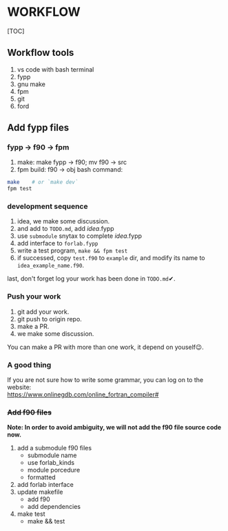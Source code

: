 # WORKFLOW
[TOC]

## Workflow tools
1. vs code with bash terminal
2. fypp
3. gnu make
4. fpm
5. git
6. ford

## Add fypp files

### fypp -> f90 -> fpm
1. make: make fypp -> f90; mv f90 -> src
2. fpm build: f90 -> obj
bash command:
```bash
make    # or `make dev`
fpm test
```
### development sequence
1. idea, we make some discussion.
2. and add to `TODO.md`, add _idea_.fypp
3. use `submodule` snytax to complete _idea_.fypp
4. add interface to `forlab.fypp`
5. write a test program, `make && fpm test`
6. if successed, copy `test.f90` to `example` dir, and modify its name to `idea_example_name.f90`.

last, don't forget log your work has been done in `TODO.md`✔.

### Push your work
1. git add your work.
2. git push to origin repo.
3. make a PR.
4. we make some discussion.

You can make a PR with more than one work, it depend on youself😉.

### A good thing
If you are not sure how to write some grammar, you can log on to the website:  
https://www.onlinegdb.com/online_fortran_compiler#

### ~~Add f90 files~~
**Note: In order to avoid ambiguity, we will not add the f90 file source code now.**
1. add a submodule f90 files
    + submodule name
    + use forlab_kinds
    + module porcedure
    + formatted
2. add forlab interface
3. update makefile
    + add f90
    + add dependencies
4. make test
    + make && test